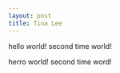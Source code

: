 ```yaml
---
layout: post
title: Tina Lee
---
```



hello world! 
second time world! 


herro world!
second time word! 